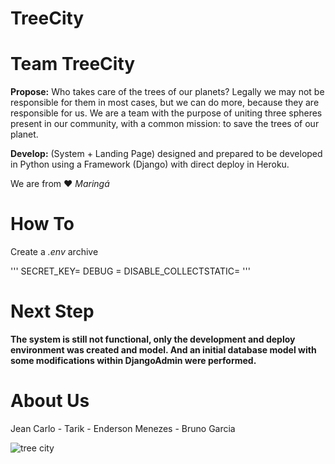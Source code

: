 # TreeCity
# Team TreeCity

**Propose:** Who takes care of the trees of our planets? Legally we may not be responsible for them in most cases, but we can do more, because they are responsible for us. We are a team with the purpose of uniting three spheres present in our community, with a common mission: to save the trees of our planet.

**Develop:** (System + Landing Page) designed and prepared to be developed in Python using a Framework (Django) with direct deploy in Heroku.

We are from :heart: *Maringá*

# How To

Create a *.env* archive

'''
SECRET_KEY=
DEBUG =
DISABLE_COLLECTSTATIC=
'''

# Next Step

**The system is still not functional, only the development and deploy environment was created and model. And an initial database model with some modifications within DjangoAdmin were performed.**

# About Us

Jean Carlo - Tarik - Enderson Menezes - Bruno Garcia

![tree city](https://i.imgur.com/Z5T7PsE.png)


